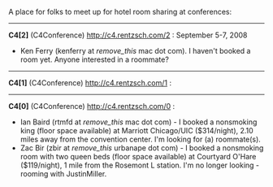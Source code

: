 A place for folks to meet up for hotel room sharing at conferences:

----

**C4[2]** (C4Conference) http://c4.rentzsch.com/2 : September 5-7, 2008

 
* Ken Ferry (kenferry at _remove_this_ mac dot com).  I haven't booked a room yet.  Anyone interested in a roommate?


----

**C4[1]** (C4Conference) http://c4.rentzsch.com/1 :

 


----

**C4[0]** (C4Conference) http://c4.rentzsch.com/0 :

 
* Ian Baird (rtmfd at _remove_this_ mac dot com) - I booked a nonsmoking king (floor space available) at Marriott Chicago/UIC ($314/night), 2.10 miles away from the convention center. I'm looking for (a) roommate(s).
* Zac Bir (zbir at _remove_this_ urbanape dot com) - I booked a nonsmoking room with two queen beds (floor space available) at Courtyard O'Hare ($119/night), 1 mile from the Rosemont L station. I'm no longer looking - rooming with JustinMiller.
